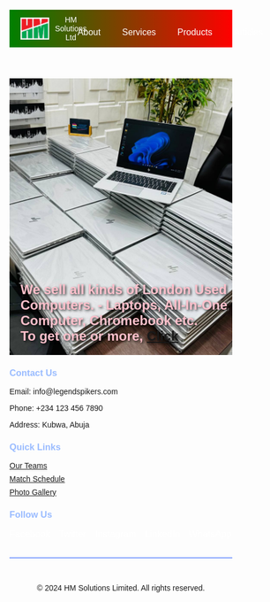 <!DOCTYPE html>
<html lang="en">

<head>
  <meta charset="UTF-8">
  <meta name="viewport" content="width=device-width, initial-scale=1.0">
  <title>HM Solutions Ltd</title>
  <style>
    /* General styles */
    * {
      margin: 0;
      padding: 0;
      box-sizing: border-box;
      font-family: Arial, sans-serif;
    }

    body {
      background-color: #f5f5f5;
      color: #333;
    }

    /* Header */
    header {
      background: linear-gradient(to right, green, red);
      color: white;
      padding: 10px 20px;
      display: flex;
      align-items: center;
      justify-content: space-between;
    }

    .logo {
      display: flex;
      align-items: center;
      cursor: pointer;
    }

    .logo img {
      height: 40px;
      margin-right: 10px;
    }

    nav ul {
      list-style: none;
      display: flex;
      gap: 15px;
    }

    nav ul li {
      position: relative;
    }

    nav ul li a {
      text-decoration: none;
      color: white;
      font-size: 16px;
      padding: 8px 12px;
      transition: background 0.3s;
    }

    nav ul li a:hover {
      background: rgba(255, 255, 255, 0.2);
      border-radius: 4px;
    }

    nav ul li ul {
      position: absolute;
      top: 40px;
      left: 0;
      background: white;
      color: #333;
      display: none;
      list-style: none;
      box-shadow: 0px 4px 8px rgba(0, 0, 0, 0.2);
    }

    nav ul li:hover ul {
      display: block;
    }

    nav ul li ul li a {
      color: #333;
      padding: 8px 12px;
      display: block;
    }

    nav ul li ul li a:hover {
      background: #ddd;
    }

    /* Slideshow */
    .slideshow {
      position: relative;
      max-width: 100%;
      height: 500px;
      overflow: hidden;
    }

    .slides {
      position: absolute;
      width: 100%;
      height: 100%;
      display: none;
    }

    .slides img {
      width: 100%;
      height: 100%;
      object-fit: cover;
    }

    .active {
      display: block;
      animation: fade 1s;
    }

    @keyframes fade {
      from {
        opacity: 0.4;
      }
      to {
        opacity: 1;
      }
    }

    .caption {
      position: absolute;
      bottom: 20px;
      left: 20px;
      color: pink;
      font-size: 24px;
      font-weight: bold;
      text-shadow: 2px 2px 4px rgba(0, 0, 0, 0.8);
    }

    /* Footer */
   /* Footer Styling */
   footer {
            background-color:green;
            color: white;
            padding: 2rem 0;
            margin-top: auto;
        }
    
        .footer-container {
            width: 80%;
            margin: 0 auto;
            display: grid;
            grid-template-columns: repeat(3, 1fr);
            gap: 2rem;
        }

        .footer-section h3 {
            color: #99bbff;
            margin-bottom: 1rem;
        }

        .footer-section ul {
            list-style: none;
            padding: 0;
        }

        .footer-section ul li {
            margin-bottom: 0.5rem;
        }

        .social-links {
            display: flex;
            gap: 1rem;
        }

        .social-links a {
            color: white;
            text-decoration: none;
            font-size: 1.2em;
            transition: color 0.3s ease;
        }

        .social-links a:hover {
            color: #99bbff;
        }

        .copyright {
            text-align: center;
            padding-top: 2rem;
            border-top: 1px solid #1a53ff;
            margin-top: 2rem;
        }

        /* Responsive Design */
        @media (max-width: 768px) {
            .header-container {
                flex-direction: column;
                text-align: center;
            }

            nav ul {
                flex-direction: column;
                gap: 1rem;
                margin-top: 1rem;
            }

            .footer-container {
                grid-template-columns: 1fr;
                text-align: center;
            }

            .social-links {
                justify-content: center;
            }
        }
  .prev, .next {
    cursor: pointer;
    position: absolute;
    top: 50%;
    width: auto;
    padding: 10px;
    margin-top: -22px;
    color: green;
    font-weight: bold;
    font-size: 24px;
    transition: 0.6s ease;
    user-select: none;
    z-index: 1000;
  }

  .prev {
    left: 10px;
  }

  .next {
    right: 10px;
  }

  .prev:hover, .next:hover {
    background-color: rgba(0, 0, 0, 0.8);
    border-radius: 50%;
  }
  </style>
</head>

<body>
  <!-- Header -->
  <header>
    <div class="logo" onclick="location.reload()">
      <img src="IT_LOGO.png" alt="HM Solutions Logo">
      <span>HM Solutions Ltd</span>
    </div>
    <nav>
      <ul>
        <li><a href="#">About</a></li>
        <li>
          <a href="#">Services</a>
          <ul>
            <li><a href="#">IT Consulting</a></li>
            <li><a href="#">System Integration</a></li>
          </ul>
        </li>
        <li>
          <a href="#">Products</a>
          <ul>
            <li><a href="#">Hardware Solutions</a></li>
            <li><a href="#">Software Tools</a></li>
          </ul>
        </li>
        <li><a href="#">Articles</a></li>
      </ul>
    </nav>
  </header>

  <!-- Slideshow -->
  <div class="slideshow">
    <div class="slides active">
      <img src="HP EliteBook 840 G5 005.jpg" alt="Service 1">
      <div class="caption">We sell all kinds of London Used Computers. -  Laptops, All-In-One Computer, Chromebook etc. <br> To get one or more, <a href="https://wa.me/+2348053579779">Click</a></div>
    </div>
    <div class="slides">
      <img src="NIN04.png" alt="Service 2">
      <div class="caption">To Register and get your premium NIN Card, <a href="https://wa.me/+2348053579779">Click</a></div>
    </div>
    <div class="slides">
      <img src="SCHOOLS.png" alt="Service 3">
      <div class="caption">We are involved in all levels of FCT Schools online Application for Admission. Primary, Junior or Seniour Secondary. <br>To Apply for any Level of FCT Schools, <a href="https://wa.me/+2348053579779">Click</a></div>
    </div>
    <div class="slides">
      <img src="NAME.png" alt="Service 4">
      <div class="caption">We also do Newspaper Publication for Change of Name and the likes of it. <br> To get your <b>New Name</b> published, <a href="https://wa.me/+2348053579779">Click</a></div>
    </div>
    <div class="slides">
      <img src="AFFIDAVIT.png" alt="Service 5">
      <div class="caption">We do all kinds of eAffidavits. i.e. Statutory Declaration of Age, Marriage Certificate, Change of Name, Reconciliation of Name, <br>Correction of Name, Loss of Particulars etc.<br> To get you an Affidavit, <a href="https://wa.me/+2348053579779">Click</a></div>
    </div>
    <div class="slides">
      <img src="GRAPHIC.png" alt="Service 6">
      <div class="caption">We are also involved in all kinds of Graphic Designs. i.e. ID Card, Wedding Invitation, Jotter, Calender, Photo-Album etc.<br> To get the best Design, <a href="https://wa.me/+2348053579779">Click</a></div>
    </div>
    <div class="slides">
      <img src="CLICK02.png" alt="Service 6">
      <div class="caption"><h3></h3><a href="https://wa.me/+2348053579779">Click me</a></div>
    </div>

      <!-- Add your other slides here -->
      
      <!-- Navigation Buttons -->
      <a class="prev" onclick="changeSlide(-1)">&#10094;</a>
      <a class="next" onclick="changeSlide(1)">&#10095;</a>
    </div>
    
  </div>

  <!-- Footer -->
  <footer>
    <div class="footer-container">
      <div class="footer-section">
          <h3>Contact Us</h3>
          <p>Email: info@legendspikers.com</p>
          <p>Phone: +234 123 456 7890</p>
          <p>Address: Kubwa, Abuja</p>
      </div>
      <div class="footer-section">
          <h3>Quick Links</h3>
          <ul>
              <li><a href="teams.html">Our Teams</a></li>
              <li><a href="schedule.html">Match Schedule</a></li>
              <li><a href="gallery.html">Photo Gallery</a></li>
          </ul>
      </div>
      <div class="footer-section">
          <h3>Follow Us</h3>
          <div class="social-links">
              <a href="https://web.facebook.com/HMTelecoms" target="_blank" title="Facebook">
                  <i class="fab fa-facebook"></i> Facebook
              </a>
              <a href="https://x.com/HMusa3" target="_blank" title="Twitter">
                  <i class="fab fa-twitter"></i> Twitter
              </a>
              <a href="https://www.instagram.com/hmtelecoms0/" target="_blank" title="Instagram">
                  <i class="fab fa-instagram"></i> Instagram
              <a href="https://www.linkedin.com/in/hussaini-musa-68614283/" target="_blank" title="LinkedIn">
                  <i class="fab fa-instagram"></i> LinkedIn
              <a href="https://wa.me/+2348053579779" target="_blank" title="WhatsApp">
                  <i class="fab fa-instagram"></i> WhatsApp
              </a>
          </div>
      </div>
  </div>
  <div class="copyright">
      <p>&copy; 2024 HM Solutions Limited. All rights reserved.</p>

  <!-- JavaScript -->
  <script>
   let slideIndex = 0;
let slideInterval;

function showSlides() {
  const slides = document.querySelectorAll('.slides');
  slides.forEach((slide, index) => {
    slide.style.display = 'none';
    slide.classList.remove('active');
  });
  slideIndex++;
  if (slideIndex > slides.length) slideIndex = 1;
  slides[slideIndex - 1].style.display = 'block';
  slides[slideIndex - 1].classList.add('active');
}

function changeSlide(n) {
  const slides = document.querySelectorAll('.slides');
  slides[slideIndex - 1].style.display = 'none';
  slideIndex += n;
  if (slideIndex > slides.length) slideIndex = 1;
  if (slideIndex < 1) slideIndex = slides.length;
  slides[slideIndex - 1].style.display = 'block';
  slides[slideIndex - 1].classList.add('active');
}

function startSlideshow() {
  slideInterval = setInterval(() => changeSlide(1), 5000);
}

function stopSlideshow() {
  clearInterval(slideInterval);
}

// Initialize the slideshow
showSlides();
startSlideshow();

// Add event listeners for hover
const slideshow = document.querySelector('.slideshow');
slideshow.addEventListener('mouseenter', stopSlideshow);
slideshow.addEventListener('mouseleave', startSlideshow);

  </script>
</body>

</html>
